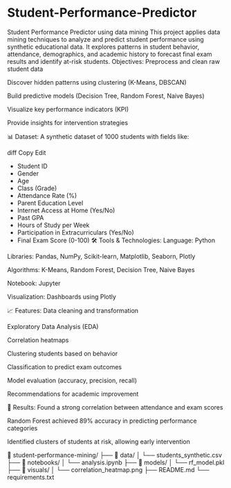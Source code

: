 # Student-Performance-Predictor
Student Performance Predictor using data mining
This project applies data mining techniques to analyze and predict student performance using synthetic educational data. It explores patterns in student behavior, attendance, demographics, and academic history to forecast final exam results and identify at-risk students.
Objectives:
Preprocess and clean raw student data

Discover hidden patterns using clustering (K-Means, DBSCAN)

Build predictive models (Decision Tree, Random Forest, Naive Bayes)

Visualize key performance indicators (KPI)

Provide insights for intervention strategies

📊 Dataset:
A synthetic dataset of 1000 students with fields like:

diff
Copy
Edit
- Student ID
- Gender
- Age
- Class (Grade)
- Attendance Rate (%)
- Parent Education Level
- Internet Access at Home (Yes/No)
- Past GPA
- Hours of Study per Week
- Participation in Extracurriculars (Yes/No)
- Final Exam Score (0-100)
🛠️ Tools & Technologies:
Language: Python

Libraries: Pandas, NumPy, Scikit-learn, Matplotlib, Seaborn, Plotly

Algorithms: K-Means, Random Forest, Decision Tree, Naive Bayes

Notebook: Jupyter

Visualization: Dashboards using Plotly

📈 Features:
Data cleaning and transformation

Exploratory Data Analysis (EDA)

Correlation heatmaps

Clustering students based on behavior

Classification to predict exam outcomes

Model evaluation (accuracy, precision, recall)

Recommendations for academic improvement

📌 Results:
Found a strong correlation between attendance and exam scores

Random Forest achieved 89% accuracy in predicting performance categories

Identified clusters of students at risk, allowing early intervention

📁 student-performance-mining/
├── 📁 data/
│   └── students_synthetic.csv
├── 📁 notebooks/
│   └── analysis.ipynb
├── 📁 models/
│   └── rf_model.pkl
├── 📁 visuals/
│   └── correlation_heatmap.png
├── README.md
└── requirements.txt
